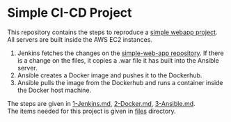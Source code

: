 # Simple CI-CD Project
This repository contains the steps to reproduce a [simple webapp project](https://github.com/atakanttl/simple-web-app).  
All servers are built inside the AWS EC2 instances.  

1. Jenkins fetches the changes on the [simple-web-app repository](https://github.com/atakanttl/simple-web-app). If there is a change on the files, it copies a .war file it has built into the Ansible server.
2. Ansible creates a Docker image and pushes it to the Dockerhub.
3. Ansible pulls the image from the Dockerhub and runs a container inside the Docker host machine.


The steps are given in [1-Jenkins.md](https://github.com/atakanttl/simple-devops-project/blob/master/1-Jenkins.md), [2-Docker.md](https://github.com/atakanttl/simple-devops-project/blob/master/2-Docker.md), [3-Ansible.md](https://github.com/atakanttl/simple-devops-project/blob/master/3-Ansible.md).  
The items needed for this project is given in [files](https://github.com/atakanttl/simple-devops-project/tree/master/files) directory.
